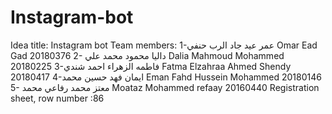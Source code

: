 # Instagram-bot
Idea title: Instagram bot
Team members:
1-عمر عيد جاد الرب حنفي
  Omar Ead Gad 
  20180376
2- داليا محمود محمد علي 
  Dalia Mahmoud Mohammed 
  20180225
3-فاطمه الزهراء احمد شندي
  Fatma Elzahraa Ahmed Shendy
  20180417
4-ايمان فهد حسين محمد
  Eman Fahd Hussein Mohammed
  20180146
5- معتز محمد رفاعي محمد
  Moataz Mohammed refaay
  20160440
Registration sheet, row number :86
